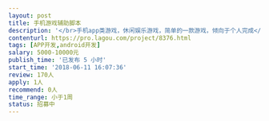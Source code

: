 ```yaml
---                
layout: post       
title: 手机游戏辅助脚本           
description: '</br>手机app类游戏，休闲娱乐游戏，简单的一款游戏，倾向于个人完成</br>'     
contenturl: https://pro.lagou.com/project/8376.html      
tags: [APP开发,android开发]            
salary: 5000-10000元          
publish_time: '已发布 5 小时'         
start_time: '2018-06-11 16:07:36'           
review: 170人                   
apply: 1人                   
recommend: 0人                   
time_range: 小于1周              
status: 招募中                  
---                 
```

